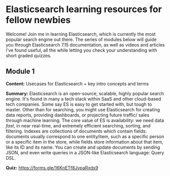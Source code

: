 # Elasticsearch learning resources for fellow newbies
Welcome! Join me in learning Elasticsearch, which is currently the most popular search engine out there. The series of modules below will guide you through Elasticsearch 7.15 documentation, as well as videos and articles I've found useful, all the while letting you check your understanding with short graded quizzes.

## Module 1
**Content:** Usecases for Elasticsearch + key intro concepts and terms 

**Summary:** Elasticsearch is an open-source, scalable, highly popular search engine. It's found in many a tech stack within SaaS and other cloud-based tech companies. Some say ES is easy to get started with, but tough to master. Other than for searching, you might use Elasticsearch for creating data reports, providing dashboards, or projecting future traffic/ sales through machine learning. The core value of ES is availability: we need data *fast*, in near real-time, and extremely efficient searching, sorting, and filtering. Indexes are collections of documents which contain fields: documents usually correspond to one entity/item, such as a specific person or a specific item in the store, while fields store information about that item, like its ID and its name. You can create and update documents by sending JSON, and even write queries in a JSON-like Elasticsearch language: Query DSL.

**Quiz:** https://forms.gle/16KnETf8JvpaRxds9 
